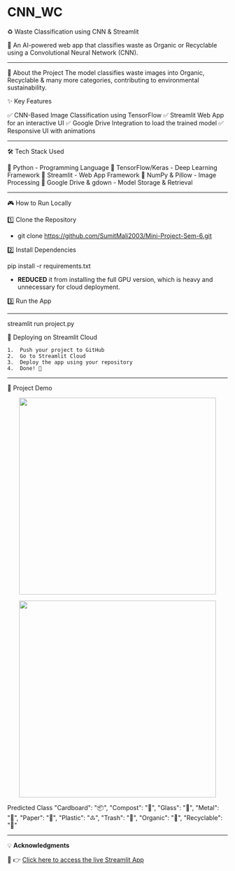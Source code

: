 # CNN_WC

♻️ Waste Classification using CNN & Streamlit

🚀 An AI-powered web app that classifies waste as Organic or Recyclable using a Convolutional Neural Network (CNN).

---
📌 About the Project
 The model classifies waste images into Organic, Recyclable & many more categories, contributing to environmental sustainability.

✨ Key Features

✅ CNN-Based Image Classification using TensorFlow
✅ Streamlit Web App for an interactive UI
✅ Google Drive Integration to load the trained model
✅ Responsive UI with animations

---

🛠 Tech Stack Used

🔹 Python - Programming Language
🔹 TensorFlow/Keras - Deep Learning Framework
🔹 Streamlit - Web App Framework
🔹 NumPy & Pillow - Image Processing
🔹 Google Drive & gdown - Model Storage & Retrieval

---

🎮 How to Run Locally

1️⃣ Clone the Repository

- git clone https://github.com/SumitMali2003/Mini-Project-Sem-6.git

2️⃣ Install Dependencies

pip install -r requirements.txt
- **REDUCED** it from installing the full GPU version, which is heavy and unnecessary for cloud deployment.

3️⃣ Run the App

---

streamlit run project.py

🚀 Deploying on Streamlit Cloud

	1.	Push your project to GitHub
	2.	Go to Streamlit Cloud
	3.	Deploy the app using your repository
	4.	Done! 🎉
 
---
📸 Project Demo

 <p align="center">
    <img src="images/o_ss.png" width="450">
 </p>

  <p align="center">
    <img src="images/r_ss.png" width="450">
 </p>

Predicted Class
    "Cardboard": "📦",
    "Compost": "🌿",
    "Glass": "🍾",
    "Metal": "🔩",
    "Paper": "📄",
    "Plastic": "♳",
    "Trash": "🚮",
    "Organic": "🌱",
    "Recyclable": "🔄"

---

💡 **Acknowledgments**

🔗 👉 [Click here to access the live Streamlit App](https://wccnnrms.streamlit.app)
